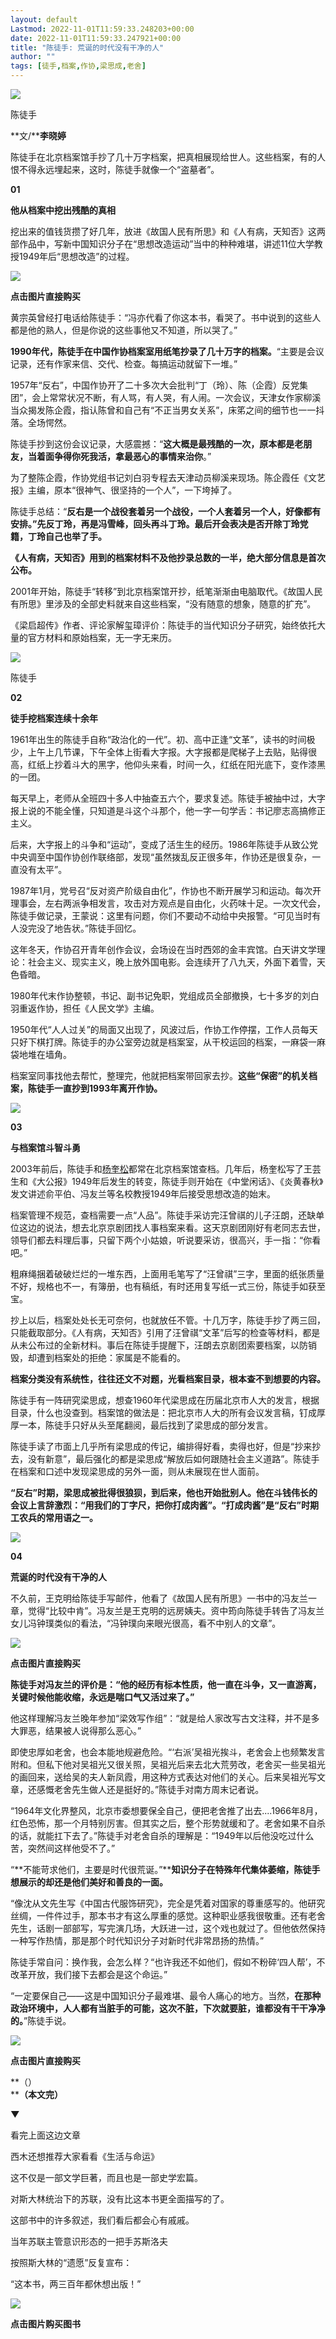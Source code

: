 ```yaml
---
layout: default
Lastmod: 2022-11-01T11:59:33.248203+00:00
date: 2022-11-01T11:59:33.247921+00:00
title: "陈徒手: 荒诞的时代没有干净的人"
author: ""
tags: [徒手,档案,作协,梁思成,老舍]
---
```


![](https://images.weserv.nl/?url=https%3A//mmbiz.qpic.cn/mmbiz_jpg/bw0ooicCMibZ9nDJnc5UQLFOzTopfJpwibOfvmem9EREjEhFgNkE6DGxiaPBPj07jHzHgYcC1z6DS3cFTKxQQ24Daw/640%3Fwx_fmt%3Djpeg%26wxfrom%3D5%26wx_lazy%3D1%26wx_co%3D1)

陈徒手  

  

**文/****李晓婷**

  

陈徒手在北京档案馆手抄了几十万字档案，把真相展现给世人。这些档案，有的人恨不得永远埋起来，这时，陈徒手就像一个“盗墓者”。

  

**01**

**他从档案中挖出残酷的真相**

  

挖出来的值钱货攒了好几年，放进《故国人民有所思》和《人有病，天知否》这两部作品中，写新中国知识分子在“思想改造运动”当中的种种难堪，讲述11位大学教授1949年后“思想改造”的过程。

![](https://images.weserv.nl/?url=https%3A//mmbiz.qpic.cn/mmbiz_png/tsYsiaNe6Y575tu8wUibia5V0wZ6UoanmUY3mdpyHyWu26jicrYCKRRHyxZiadykqqmUx9G9e089Hlhlq9Ul3F5910g/640%3Fwx_fmt%3Dpng)

**点击图片直接购买**

  

黄宗英曾经打电话给陈徒手：“冯亦代看了你这本书，看哭了。书中说到的这些人都是他的熟人，但是你说的这些事他又不知道，所以哭了。”

  

**1990年代，陈徒手在中国作协档案室用纸笔抄录了几十万字的档案。**“主要是会议记录，还有作家来信、交代、检查。每搞运动就留下一堆。”

1957年“反右”，中国作协开了二十多次大会批判“丁（玲）、陈（企霞）反党集团”，会上常常状况不断，有人骂，有人哭，有人闹。一次会议，天津女作家柳溪当众揭发陈企霞，指认陈曾和自己有“不正当男女关系”，床笫之间的细节也一一抖落。全场愕然。

陈徒手抄到这份会议记录，大感震撼：“**这大概是最残酷的一次，原本都是老朋友，当着面争得你死我活，拿最恶心的事情来治你**。”

  

为了整陈企霞，作协党组书记刘白羽专程去天津动员柳溪来现场。陈企霞任《文艺报》主编，原本“很神气、很坚持的一个人”，一下垮掉了。

  

陈徒手总结：“**反右是一个战役套着另一个战役，一个人套着另一个人，好像都有安排。”先反丁玲，再是冯雪峰，回头再斗丁玲。最后开会表决是否开除丁玲党籍，丁玲自己也举了手。**

  

**《人有病，天知否》用到的档案材料不及他抄录总数的一半，绝大部分信息是首次公布。**

  

2001年开始，陈徒手“转移”到北京档案馆开抄，纸笔渐渐由电脑取代。《故国人民有所思》里涉及的全部史料就来自这些档案，“没有随意的想象，随意的扩充”。

  

《梁启超传》作者、评论家解玺璋评价：陈徒手的当代知识分子研究，始终依托大量的官方材料和原始档案，无一字无来历。

  

![](https://images.weserv.nl/?url=https%3A//mmbiz.qpic.cn/mmbiz_jpg/bw0ooicCMibZ9nDJnc5UQLFOzTopfJpwibOibZJWIdJaTrrFeKOn5t9tJUl9WcHzv0ibEn12Ss2mm6cvmmDEcwzZpLg/640%3Fwx_fmt%3Djpeg%26wxfrom%3D5%26wx_lazy%3D1%26wx_co%3D1)

陈徒手

  

**02**

**徒手挖档案连续十余年**

  

1961年出生的陈徒手自称“政治化的一代”。初、高中正逢“文革”，读书的时间极少，上午上几节课，下午全体上街看大字报。大字报都是爬梯子上去贴，贴得很高，红纸上抄着斗大的黑字，他仰头来看，时间一久，红纸在阳光底下，变作漆黑的一团。

  

每天早上，老师从全班四十多人中抽查五六个，要求复述。陈徒手被抽中过，大字报上说的不能全懂，只知道是斗这个斗那个，他一字一句学舌：书记廖志高搞修正主义。

  

后来，大字报上的斗争和“运动”，变成了活生生的经历。1986年陈徒手从致公党中央调至中国作协创作联络部，发现“虽然拨乱反正很多年，作协还是很复杂，一直没有太平”。

  

1987年1月，党号召“反对资产阶级自由化”，作协也不断开展学习和运动。每次开理事会，左右两派争相发言，攻击对方观点是自由化，火药味十足。一次文代会，陈徒手做记录，王蒙说：这里有问题，你们不要动不动给中央报警。“可见当时有人没完没了地告状。”陈徒手回忆。

  

这年冬天，作协召开青年创作会议，会场设在当时西郊的金丰宾馆。白天讲文学理论：社会主义、现实主义，晚上放外国电影。会连续开了八九天，外面下着雪，天色昏暗。

  

1980年代末作协整顿，书记、副书记免职，党组成员全部撤换，七十多岁的刘白羽重返作协，担任《人民文学》主编。

  

1950年代“人人过关”的局面又出现了，风波过后，作协工作停摆，工作人员每天只好下棋打牌。陈徒手的办公室旁边就是档案室，从干校运回的档案，一麻袋一麻袋地堆在墙角。

  

档案室同事找他去帮忙，整理完，他就把档案带回家去抄。**这些“保密”的机关档案，陈徒手一直抄到1993年离开作协。**

  

![](https://images.weserv.nl/?url=https%3A//mmbiz.qpic.cn/mmbiz_jpg/bw0ooicCMibZ9nDJnc5UQLFOzTopfJpwibORPvfVrfveXsOjr6JsM52AzN1eHgiczmr6CYic8GBkdBPibFpCsHjJ5Oiaw/640%3Fwx_fmt%3Djpeg%26wxfrom%3D5%26wx_lazy%3D1%26wx_co%3D1)

  

**03**

**与档案馆斗智斗勇**

  

2003年前后，陈徒手和[杨奎松](http://mp.weixin.qq.com/s?__biz=MzUzODM4NDMxOA==&mid=2247488956&idx=1&sn=efa0b43a48f10af81435606ccf4dea83&chksm=fad9d76dcdae5e7b8cddffe44cd5933ad24aa8b28771fd050215ecfb21edda8aef4af1b0a82d&scene=21#wechat_redirect)都常在北京档案馆查档。几年后，杨奎松写了王芸生和《大公报》1949年后发生的转变，陈徒手则开始在《中堂闲话》、《炎黄春秋》发文讲述俞平伯、冯友兰等名校教授1949年后接受思想改造的始末。

档案管理不规范，查档需要一点“人品”。陈徒手采访完汪曾祺的儿子汪朗，还缺单位这边的说法，想去北京京剧团找人事档案来看。这天京剧团刚好有老同志去世，领导们都去料理后事，只留下两个小姑娘，听说要采访，很高兴，手一指：“你看吧。”

  

粗麻绳捆着破破烂烂的一堆东西，上面用毛笔写了“汪曾祺”三字，里面的纸张质量不好，规格也不一，有簿册，也有稿纸，有时还用复写纸一式三份，陈徒手如获至宝。

  

抄上以后，档案处处长无可奈何，也就放任不管。十几万字，陈徒手抄了两三回，只能截取部分。《人有病，天知否》引用了汪曾祺“文革”后写的检查等材料，都是从未公布过的全新材料。事后在陈徒手提醒下，汪朗去京剧团索要档案，以防销毁，却遭到档案处的拒绝：家属是不能看的。

  

**档案分类没有系统性，往往还文不对题，光看档案目录，根本查不到想要的内容。**

  

陈徒手有一阵研究梁思成，想查1960年代梁思成在历届北京市人大的发言，根据目录，什么也没查到。档案馆的做法是：把北京市人大的所有会议发言稿，钉成厚厚一本，陈徒手只好从头至尾翻阅，最后找到了梁思成的部分发言。

陈徒手读了市面上几乎所有梁思成的传记，编排得好看，卖得也好，但是“抄来抄去，没有新意”，最后强化的都是梁思成“解放后如何跟随社会主义道路”。陈徒手在档案和口述中发现梁思成的另外一面，则从未展现在世人面前。

**“反右”时期，梁思成被批得很狼狈，到后来，他也开始批别人。他在斗钱伟长的会议上言辞激烈：“用我们的丁字尺，把你打成肉酱”。“打成肉酱”是“反右”时期工农兵的常用语之一。**

  

![](https://images.weserv.nl/?url=https%3A//mmbiz.qpic.cn/mmbiz_jpg/bw0ooicCMibZ9nDJnc5UQLFOzTopfJpwibO3nc7DYjtibre920Aicb2LKu08AuywHNd9vZQ1icrGpNSullPP7gVe1m0A/640%3Fwx_fmt%3Djpeg%26wxfrom%3D5%26wx_lazy%3D1%26wx_co%3D1)

  

**04**

**荒诞的时代没有干净的人**

  

不久前，王克明给陈徒手写邮件，他看了《故国人民有所思》一书中的冯友兰一章，觉得“比较中肯”。冯友兰是王克明的远房姨夫。资中筠向陈徒手转告了冯友兰女儿冯钟璞类似的看法，“冯钟璞向来眼光很高，看不中别人的文章”。

![](https://images.weserv.nl/?url=https%3A//mmbiz.qpic.cn/mmbiz_png/tsYsiaNe6Y575tu8wUibia5V0wZ6UoanmUY3mdpyHyWu26jicrYCKRRHyxZiadykqqmUx9G9e089Hlhlq9Ul3F5910g/640%3Fwx_fmt%3Dpng)

**点击图片直接购买**

  

**陈徒手对冯友兰的评价是：“他的经历有标本性质，他一直在斗争，又一直游离，关键时候他能收缩，永远是喘口气又活过来了。”**

  

他这样理解冯友兰晚年参加“梁效写作组”：“就是给人家改写古文注释，并不是多大罪恶，结果被人说得那么恶心。”

  

即使忠厚如老舍，也会本能地规避危险。“‘右派’吴祖光挨斗，老舍会上也频繁发言附和。但私下他对吴祖光又很关照，吴祖光后来去北大荒劳改，老舍买一些吴祖光的画回来，送给吴的夫人新凤霞，用这种方式表达对他们的关心。后来吴祖光写文章，还感慨老舍先生做人还是挺好的。”陈徒手对南方周末记者说。

  

“1964年文化界整风，北京市委想要保全自己，便把老舍推了出去....1966年8月，红色恐怖，那一个月特别厉害。但其实之后，整个形势就缓和了。老舍如果不自杀的话，就能扛下去了。”陈徒手对老舍自杀的理解是：“1949年以后他没吃过什么苦，突然间这样他受不了。”

  

“**不能苛求他们，主要是时代很荒诞。”****知识分子在特殊年代集体萎缩，陈徒手想展示的却还是他们美好和善良的一面。**

  

“像沈从文先生写《中国古代服饰研究》，完全是凭着对国家的尊重感写的。他研究丝绸，一件件过手，那本书才有这么厚重的感觉。这种职业感我很敬重。还有老舍先生，话剧一部部写，写完演几场，大跃进一过，这个戏也就过了。但他依然保持一种写作热情，那是那个时代知识分子对新时代非常昂扬的热情。”

  

陈徒手常自问：换作我，会怎么样？“也许我还不如他们，假如不粉碎‘四人帮’，不改革开放，我们接下去都会是这个命运。”

  

“一定要保自己——这是中国知识分子最难堪、最令人痛心的地方。当然，**在那种政治环境中，人人都有当脏手的可能，这次不脏，下次就要脏，谁都没有干干净净的。**”陈徒手说。

![](https://images.weserv.nl/?url=https%3A//mmbiz.qpic.cn/mmbiz_png/tsYsiaNe6Y575tu8wUibia5V0wZ6UoanmUY3mdpyHyWu26jicrYCKRRHyxZiadykqqmUx9G9e089Hlhlq9Ul3F5910g/640%3Fwx_fmt%3Dpng)

**点击图片直接购买**

**（）  
****（本文完）**  

**▼**

看完上面这边文章

西木还想推荐大家看看《生活与命运》

这不仅是一部文学巨著，而且也是一部史学宏篇。

对斯大林统治下的苏联，没有比这本书更全面描写的了。

这部书中的许多叙述，我们看后都会心有戚戚。

当年苏联主管意识形态的一把手苏斯洛夫

按照斯大林的“遗愿”反复宣布：

“这本书，两三百年都休想出版！”

![](https://images.weserv.nl/?url=https%3A//mmbiz.qpic.cn/mmbiz_jpg/tsYsiaNe6Y57xp0p7nCLZ3gT3SiaDV1cZmAGpvWdyL3TnDCMcpVcOloSFV1ApXW7Eqg1VfMeVBsWh3Qe9ldZQHwg/640%3Fwx_fmt%3Djpeg%26wxfrom%3D5%26wx_lazy%3D1%26wx_co%3D1)

**点击图片购买图书**

